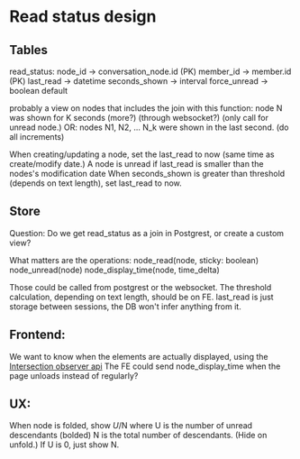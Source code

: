 # Read status design

## Tables

read_status:
node_id -> conversation_node.id (PK)
member_id -> member.id (PK)
last_read -> datetime
seconds_shown -> interval
force_unread -> boolean default

probably a view on nodes that includes the join with this
function: node N was shown for K seconds (more?) (through websocket?) (only call for unread node.)
OR: nodes N1, N2, ... N_k were shown in the last second. (do all increments)


When creating/updating a node, set the last_read to now (same time as create/modify date.)
A node is unread if last_read is smaller than the nodes's modification date
When seconds_shown is greater than threshold (depends on text length), set last_read to now.


## Store

Question: Do we get read_status as a join in Postgrest, or create a custom view?

What matters are the operations:
node_read(node, sticky: boolean)
node_unread(node)
node_display_time(node, time_delta)

Those could be called from postgrest or the websocket.
The threshold calculation, depending on text length, should be on FE.
last_read is just storage between sessions, the DB won't infer anything from it.

## Frontend:

We want to know when the elements are actually displayed, using the [Intersection observer api](https://developer.mozilla.org/en-US/docs/Web/API/Intersection_Observer_API)
The FE could send node_display_time when the page unloads instead of regularly?

## UX:

When node is folded, show *U*/N
where U is the number of unread descendants (bolded)
N is the total number of descendants.
(Hide on unfold.)
If U is 0, just show N.
